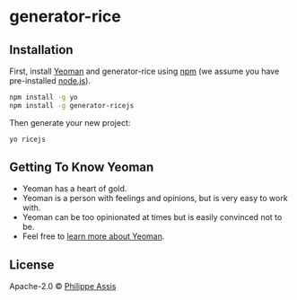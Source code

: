# generator-rice

## Installation

First, install [Yeoman](http://yeoman.io) and generator-rice using [npm](https://www.npmjs.com/) (we assume you have pre-installed [node.js](https://nodejs.org/)).

```bash
npm install -g yo
npm install -g generator-ricejs
```

Then generate your new project:

```bash
yo ricejs
```

## Getting To Know Yeoman

 * Yeoman has a heart of gold.
 * Yeoman is a person with feelings and opinions, but is very easy to work with.
 * Yeoman can be too opinionated at times but is easily convinced not to be.
 * Feel free to [learn more about Yeoman](http://yeoman.io/).

## License

Apache-2.0 © [Philippe Assis]()


[npm-image]: https://badge.fury.io/js/generator-rice.svg
[npm-url]: https://npmjs.org/package/generator-rice
[travis-image]: https://travis-ci.org//generator-rice.svg?branch=master
[travis-url]: https://travis-ci.org//generator-rice
[daviddm-image]: https://david-dm.org//generator-rice.svg?theme=shields.io
[daviddm-url]: https://david-dm.org//generator-rice
[coveralls-image]: https://coveralls.io/repos//generator-rice/badge.svg
[coveralls-url]: https://coveralls.io/r//generator-rice
